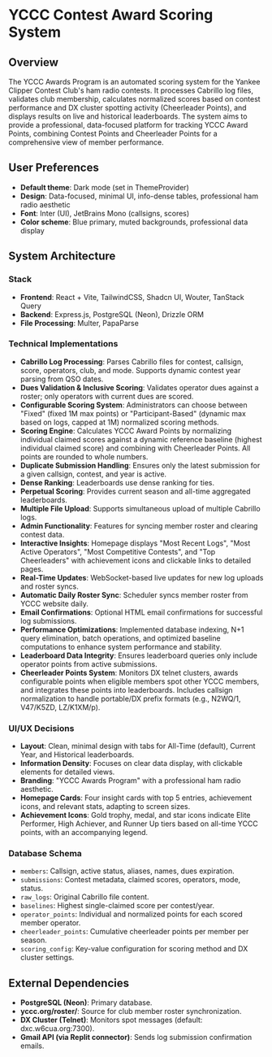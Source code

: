 # YCCC Contest Award Scoring System

## Overview
The YCCC Awards Program is an automated scoring system for the Yankee Clipper Contest Club's ham radio contests. It processes Cabrillo log files, validates club membership, calculates normalized scores based on contest performance and DX cluster spotting activity (Cheerleader Points), and displays results on live and historical leaderboards. The system aims to provide a professional, data-focused platform for tracking YCCC Award Points, combining Contest Points and Cheerleader Points for a comprehensive view of member performance.

## User Preferences
- **Default theme**: Dark mode (set in ThemeProvider)
- **Design**: Data-focused, minimal UI, info-dense tables, professional ham radio aesthetic
- **Font**: Inter (UI), JetBrains Mono (callsigns, scores)
- **Color scheme**: Blue primary, muted backgrounds, professional data display

## System Architecture

### Stack
- **Frontend**: React + Vite, TailwindCSS, Shadcn UI, Wouter, TanStack Query
- **Backend**: Express.js, PostgreSQL (Neon), Drizzle ORM
- **File Processing**: Multer, PapaParse

### Technical Implementations
- **Cabrillo Log Processing**: Parses Cabrillo files for contest, callsign, score, operators, club, and mode. Supports dynamic contest year parsing from QSO dates.
- **Dues Validation & Inclusive Scoring**: Validates operator dues against a roster; only operators with current dues are scored.
- **Configurable Scoring System**: Administrators can choose between "Fixed" (fixed 1M max points) or "Participant-Based" (dynamic max based on logs, capped at 1M) normalized scoring methods.
- **Scoring Engine**: Calculates YCCC Award Points by normalizing individual claimed scores against a dynamic reference baseline (highest individual claimed score) and combining with Cheerleader Points. All points are rounded to whole numbers.
- **Duplicate Submission Handling**: Ensures only the latest submission for a given callsign, contest, and year is active.
- **Dense Ranking**: Leaderboards use dense ranking for ties.
- **Perpetual Scoring**: Provides current season and all-time aggregated leaderboards.
- **Multiple File Upload**: Supports simultaneous upload of multiple Cabrillo logs.
- **Admin Functionality**: Features for syncing member roster and clearing contest data.
- **Interactive Insights**: Homepage displays "Most Recent Logs", "Most Active Operators", "Most Competitive Contests", and "Top Cheerleaders" with achievement icons and clickable links to detailed pages.
- **Real-Time Updates**: WebSocket-based live updates for new log uploads and roster syncs.
- **Automatic Daily Roster Sync**: Scheduler syncs member roster from YCCC website daily.
- **Email Confirmations**: Optional HTML email confirmations for successful log submissions.
- **Performance Optimizations**: Implemented database indexing, N+1 query elimination, batch operations, and optimized baseline computations to enhance system performance and stability.
- **Leaderboard Data Integrity**: Ensures leaderboard queries only include operator points from active submissions.
- **Cheerleader Points System**: Monitors DX telnet clusters, awards configurable points when eligible members spot other YCCC members, and integrates these points into leaderboards. Includes callsign normalization to handle portable/DX prefix formats (e.g., N2WQ/1, V47/K5ZD, LZ/K1XM/p).

### UI/UX Decisions
- **Layout**: Clean, minimal design with tabs for All-Time (default), Current Year, and Historical leaderboards.
- **Information Density**: Focuses on clear data display, with clickable elements for detailed views.
- **Branding**: "YCCC Awards Program" with a professional ham radio aesthetic.
- **Homepage Cards**: Four insight cards with top 5 entries, achievement icons, and relevant stats, adapting to screen sizes.
- **Achievement Icons**: Gold trophy, medal, and star icons indicate Elite Performer, High Achiever, and Runner Up tiers based on all-time YCCC points, with an accompanying legend.

### Database Schema
- `members`: Callsign, active status, aliases, names, dues expiration.
- `submissions`: Contest metadata, claimed scores, operators, mode, status.
- `raw_logs`: Original Cabrillo file content.
- `baselines`: Highest single-claimed score per contest/year.
- `operator_points`: Individual and normalized points for each scored member operator.
- `cheerleader_points`: Cumulative cheerleader points per member per season.
- `scoring_config`: Key-value configuration for scoring method and DX cluster settings.

## External Dependencies
- **PostgreSQL (Neon)**: Primary database.
- **yccc.org/roster/**: Source for club member roster synchronization.
- **DX Cluster (Telnet)**: Monitors spot messages (default: dxc.w6cua.org:7300).
- **Gmail API (via Replit connector)**: Sends log submission confirmation emails.